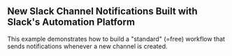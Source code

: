 ## New Slack Channel Notifications Built with Slack's Automation Platform

This example demonstrates how to build a "standard" (=free) workflow that sends notifications whenever a new channel is created.
